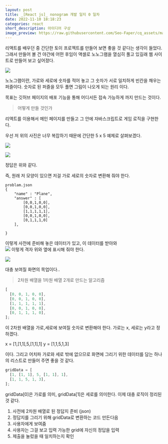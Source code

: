 ```yaml
---
layout: post
title: _[React js]_ nonogram 개발 일지 0 일차
date: 2022-11-10 18:18:23
categories: react
short_description: 아이디어 구상
image_preview: https://raw.githubusercontent.com/Seo-Faper/cq_assets/master/heroes/cos_pr_17_17.png
---
```


리액트를 배우던 중 간단한 토이 프로젝트를 만들어 보면 좋을 것 같다는 생각이 들었다.
그래서 만들어 볼 건 야간에 어떤 후임이 액셀로 노노그램을 열심히 풀고 있길래 웹 사이트로 만들어 보고 싶어졌다.

![](https://velog.velcdn.com/images/seo-faper/post/697365d7-c13a-41a6-a8ce-942b31e08d5b/image.png)

노노그램이란, 가로와 세로에 숫자를 적어 놓고 그 숫자가 서로 일치하게 빈칸을 채우는 퍼즐이다.
숫자로 된 퍼즐을 모두 풀면 그림이 나오게 되는 원리 이다.

목표는 깃허브 페이지의 배포 기능을 통해 어디서든 접속 가능하게 까지 만드는 것이다.

> 어떻게 만들 것인가

리액트를 이용해서 메인 페이지를 만들고 그 안에 자바스크립트로 게임 로직을 구현한다.

우선 저 위의 사진은 너무 복잡하기 때문에 간단한 5 x 5 예제로 살펴보겠다.

![](https://velog.velcdn.com/images/seo-faper/post/345c9852-d53d-4d4c-b4ac-45245e615e46/image.png)

![](https://velog.velcdn.com/images/seo-faper/post/57e8456f-d466-4360-b152-ac0972f21845/image.png)

정답은 위와 같다.

즉, 원래 저 모양이 있으면 저걸 가로 세로의 숫자로 변환해 줘야 한다.

```
problam.json
{
	"name" : "Plane",
    "answer" : [
    	[0,0,1,0,0],
        [0,0,1,0,0],
        [1,1,1,1,1],
        [0,0,1,0,0],
        [0,1,1,1,0]
    ],

}
```

이렇게 사전에 준비해 놓은 데이터가 있고, 이 데이터를 받아와  
![](https://velog.velcdn.com/images/seo-faper/post/345c9852-d53d-4d4c-b4ac-45245e615e46/image.png)
이렇게 격자 위와 옆에 표시해 줘야 한다.

![](https://velog.velcdn.com/images/seo-faper/post/d8b83dda-0387-4ab0-a4eb-5c6b96727a1e/image.png)

대충 보여질 화면의 목업이다..

> 2차원 배열을 1차원 배열 2개로 만드는 알고리즘

```js
[
  [0, 0, 1, 0, 0],
  [0, 0, 1, 0, 0],
  [1, 1, 1, 1, 1],
  [0, 0, 1, 0, 0],
  [0, 1, 1, 1, 0],
];
```

이 2차원 배열을 가로,세로에 보여질 숫자로 변환해야 한다.
가로는 x, 세로는 y라고 정하겠다.

x = [1,[1,1],5,[1,1],1]
y = [1,1,5,1,3]

이다. 그리고 어치파 가로와 세로 밖에 없으므로 화면에 그리기 위한 데이터를 담는 하나의 리스트로 만들어 주면 좋을 것 같다.

```js
gridData = [
  [1, [1, 1], 5, [1, 1], 1],
  [1, 1, 5, 1, 3],
];
```

gridData[0]은 가로를 의미, gridData[1]은 세로를 의미한다.
이제 대충 로직이 정리된 것 같다.

1. 사전에 2차원 배열로 된 정답지 준비 (json)
2. 정답지를 그리기 위해 gridData로 변환하는 코드 만든다음
3. 사용자에게 보여줌
4. 사용자는 그걸 보고 입력 가능한 grid에 자신의 정답을 입력
5. 제출을 눌렀을 때 일치하는지 확인
